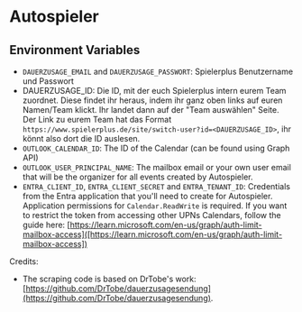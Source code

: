 # Autospieler

## Environment Variables

- `DAUERZUSAGE_EMAIL` and `DAUERZUSAGE_PASSWORT`: Spielerplus Benutzername und Passwort
- DAUERZUSAGE_ID: Die ID, mit der euch Spielerplus intern eurem Team zuordnet. Diese findet ihr heraus, indem ihr ganz oben links auf euren Namen/Team klickt. Ihr landet dann auf der "Team auswählen" Seite. Der Link zu eurem Team hat das Format `https://www.spielerplus.de/site/switch-user?id=<DAUERZUSAGE_ID>`, ihr könnt also dort die ID auslesen.
- `OUTLOOK_CALENDAR_ID`: The ID of the Calendar (can be found using Graph API)
- `OUTLOOK_USER_PRINCIPAL_NAME`: The mailbox email or your own user email that will be the organizer for all events created by Autospieler.
- `ENTRA_CLIENT_ID`, `ENTRA_CLIENT_SECRET` and `ENTRA_TENANT_ID`: Credentials from the Entra application that you'll need to create for Autospieler. Application permissions for `Calendar.ReadWrite` is required. If you want to restrict the token from accessing other UPNs Calendars, follow the guide here: [https://learn.microsoft.com/en-us/graph/auth-limit-mailbox-access]([https://learn.microsoft.com/en-us/graph/auth-limit-mailbox-access])

Credits:

- The scraping code is based on DrTobe's work: [https://github.com/DrTobe/dauerzusagesendung](https://github.com/DrTobe/dauerzusagesendung).
